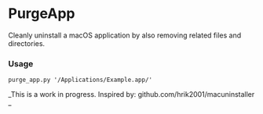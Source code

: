 # PurgeApp

Cleanly uninstall a macOS application by also removing related files and directories.

### Usage
```
purge_app.py '/Applications/Example.app/'
```

_This is a work in progress. Inspired by: github.com/hrik2001/macuninstaller _
